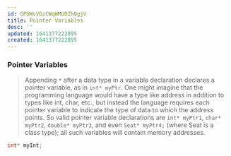 ```yaml
---
id: GPUWvVGzCWqWMUDZhQgjV
title: Pointer Variables
desc: ''
updated: 1641377222895
created: 1641377222895
---
```


### Pointer Variables

> Appending `*` after a data type in a variable declaration declares a pointer variable, as in `int* myPtr`. One might imagine that the programming language would have a type like address in addition to types like int, char, etc., but instead the language requires each pointer variable to indicate the type of data to which the address points. So valid pointer variable declarations are `int* myPtr1`, `char* myPtr2`, `double* myPtr3`, and even `Seat* myPtr4;` (where Seat is a class type); all such variables will contain memory addresses.

```cpp
int* myInt;
```
